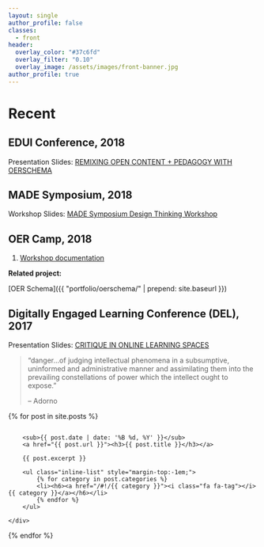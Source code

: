 ```yaml
---
layout: single
author_profile: false
classes:
  - front
header:
  overlay_color: "#37c6fd"
  overlay_filter: "0.10"
  overlay_image: /assets/images/front-banner.jpg
author_profile: true
---
```

# Recent

## EDUI Conference, 2018

Presentation Slides: [REMIXING OPEN CONTENT + PEDAGOGY WITH OERSCHEMA](https://docs.google.com/presentation/d/e/2PACX-1vSul0t5D8mE7e_pQqHd-7XKMBwMiNWvlX_qkBzwnurM0zcbcrM0EkylM1T8EpzPKJwcxXfC5uAcsrPs/pub?start=false&loop=false&delayms=3000)

## MADE Symposium, 2018

Workshop Slides: [MADE Symposium Design Thinking Workshop](https://docs.google.com/presentation/d/e/2PACX-1vTcsV4orqbKRF14ArwJybb-8LIC4eFkp0rVE07Qm_hhpcrVIfnXAKbnarO_KCSrXGBAa9S9ABvHSHri/pub?start=false&loop=false&delayms=3000)

## OER Camp, 2018

1. [Workshop documentation](https://open-curriculum.gitbooks.io/oer-camp-2018/content/)

**Related project:**

[OER Schema]({{ "portfolio/oerschema/" | prepend: site.baseurl }})


## Digitally Engaged Learning Conference (DEL), 2017

Presentation Slides: [CRITIQUE IN ONLINE LEARNING SPACES](https://docs.google.com/presentation/d/e/2PACX-1vQ9VtqBfe1JEsOJlck8vZsVUuk3RAdLQjfZunBsei2345xLCuXgP9JOKtg9UBVCtF2_DMqlXEF0KMJY/pub?start=false&loop=false&delayms=3000)

> “danger...of judging intellectual phenomena in a subsumptive, uninformed and administrative manner and assimilating them into the prevailing constellations of power which the intellect ought to expose.”
>
>– Adorno

<!-- # Updates -->

{% for post in site.posts %}
<div class="row">
	<div class="small-12 columns">
  	
		<sub>{{ post.date | date: '%B %d, %Y' }}</sub>
		<a href="{{ post.url }}"><h3>{{ post.title }}</h3></a>

	  	{{ post.excerpt }}

		<ul class="inline-list" style="margin-top:-1em;">
			{% for category in post.categories %}
			<li><h6><a href="/#!/{{ category }}"><i class="fa fa-tag"></i> {{ category }}</a></h6></li>
			{% endfor %}
		</ul>

	</div>
</div>
{% endfor %}